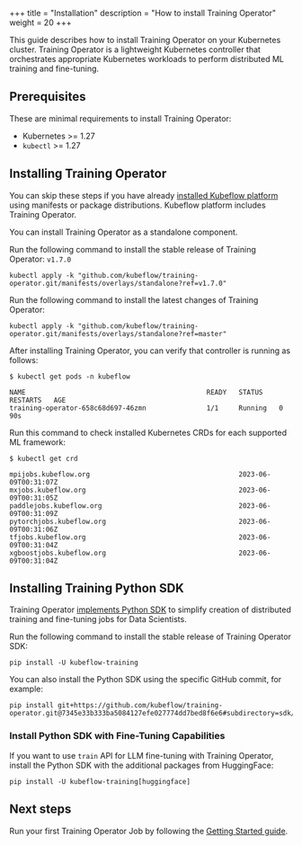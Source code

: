 +++
title = "Installation"
description = "How to install Training Operator"
weight = 20
+++

This guide describes how to install Training Operator on your Kubernetes cluster.
Training Operator is a lightweight Kubernetes controller that orchestrates appropriate Kubernetes
workloads to perform distributed ML training and fine-tuning.

## Prerequisites

These are minimal requirements to install Training Operator:

- Kubernetes >= 1.27
- `kubectl` >= 1.27

## Installing Training Operator

You can skip these steps if you have already
[installed Kubeflow platform](https://www.kubeflow.org/docs/started/installing-kubeflow/#how-to-install-kubeflow)
using manifests or package distributions. Kubeflow platform includes Training Operator.

You can install Training Operator as a standalone component.

Run the following command to install the stable release of Training Operator: `v1.7.0`

```shell
kubectl apply -k "github.com/kubeflow/training-operator.git/manifests/overlays/standalone?ref=v1.7.0"
```

Run the following command to install the latest changes of Training Operator:

```shell
kubectl apply -k "github.com/kubeflow/training-operator.git/manifests/overlays/standalone?ref=master"
```

After installing Training Operator, you can verify that controller is running as follows:

```shell
$ kubectl get pods -n kubeflow

NAME                                             READY   STATUS    RESTARTS   AGE
training-operator-658c68d697-46zmn               1/1     Running   0          90s
```

Run this command to check installed Kubernetes CRDs for each supported ML framework:

```shell
$ kubectl get crd

mpijobs.kubeflow.org                                     2023-06-09T00:31:07Z
mxjobs.kubeflow.org                                      2023-06-09T00:31:05Z
paddlejobs.kubeflow.org                                  2023-06-09T00:31:09Z
pytorchjobs.kubeflow.org                                 2023-06-09T00:31:06Z
tfjobs.kubeflow.org                                      2023-06-09T00:31:04Z
xgboostjobs.kubeflow.org                                 2023-06-09T00:31:04Z
```

## Installing Training Python SDK

Training Operator [implements Python SDK](https://pypi.org/project/kubeflow-training/)
to simplify creation of distributed training and fine-tuning jobs for Data Scientists.

Run the following command to install the stable release of Training Operator SDK:

```shell
pip install -U kubeflow-training
```

You can also install the Python SDK using the specific GitHub commit, for example:

```shell
pip install git+https://github.com/kubeflow/training-operator.git@7345e33b333ba5084127efe027774dd7bed8f6e6#subdirectory=sdk/python
```

### Install Python SDK with Fine-Tuning Capabilities

If you want to use `train` API for LLM fine-tuning with Training Operator, install the Python SDK
with the additional packages from HuggingFace:

```shell
pip install -U kubeflow-training[huggingface]
```

## Next steps

Run your first Training Operator Job by following the [Getting Started guide](/docs/components/training/getting-started/).
